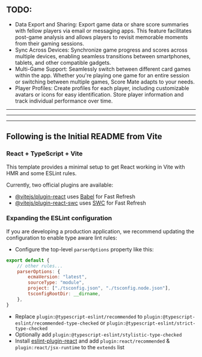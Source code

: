 ## TODO:

-   Data Export and Sharing: Export game data or share score summaries with fellow players via email or messaging apps. This feature facilitates post-game analysis and allows players to revisit memorable moments from their gaming sessions.
-   Sync Across Devices: Synchronize game progress and scores across multiple devices, enabling seamless transitions between smartphones, tablets, and other compatible gadgets.
-   Multi-Game Support: Seamlessly switch between different card games within the app. Whether you're playing one game for an entire session or switching between multiple games, Score Mate adapts to your needs.
-   Player Profiles: Create profiles for each player, including customizable avatars or icons for easy identification. Store player information and track individual performance over time.

---

---

---

## Following is the Initial README from Vite

### React + TypeScript + Vite

This template provides a minimal setup to get React working in Vite with HMR and some ESLint rules.

Currently, two official plugins are available:

-   [@vitejs/plugin-react](https://github.com/vitejs/vite-plugin-react/blob/main/packages/plugin-react/README.md) uses [Babel](https://babeljs.io/) for Fast Refresh
-   [@vitejs/plugin-react-swc](https://github.com/vitejs/vite-plugin-react-swc) uses [SWC](https://swc.rs/) for Fast Refresh

### Expanding the ESLint configuration

If you are developing a production application, we recommend updating the configuration to enable type aware lint rules:

-   Configure the top-level `parserOptions` property like this:

```js
export default {
    // other rules...
    parserOptions: {
        ecmaVersion: "latest",
        sourceType: "module",
        project: ["./tsconfig.json", "./tsconfig.node.json"],
        tsconfigRootDir: __dirname,
    },
}
```

-   Replace `plugin:@typescript-eslint/recommended` to `plugin:@typescript-eslint/recommended-type-checked` or `plugin:@typescript-eslint/strict-type-checked`
-   Optionally add `plugin:@typescript-eslint/stylistic-type-checked`
-   Install [eslint-plugin-react](https://github.com/jsx-eslint/eslint-plugin-react) and add `plugin:react/recommended` & `plugin:react/jsx-runtime` to the `extends` list
